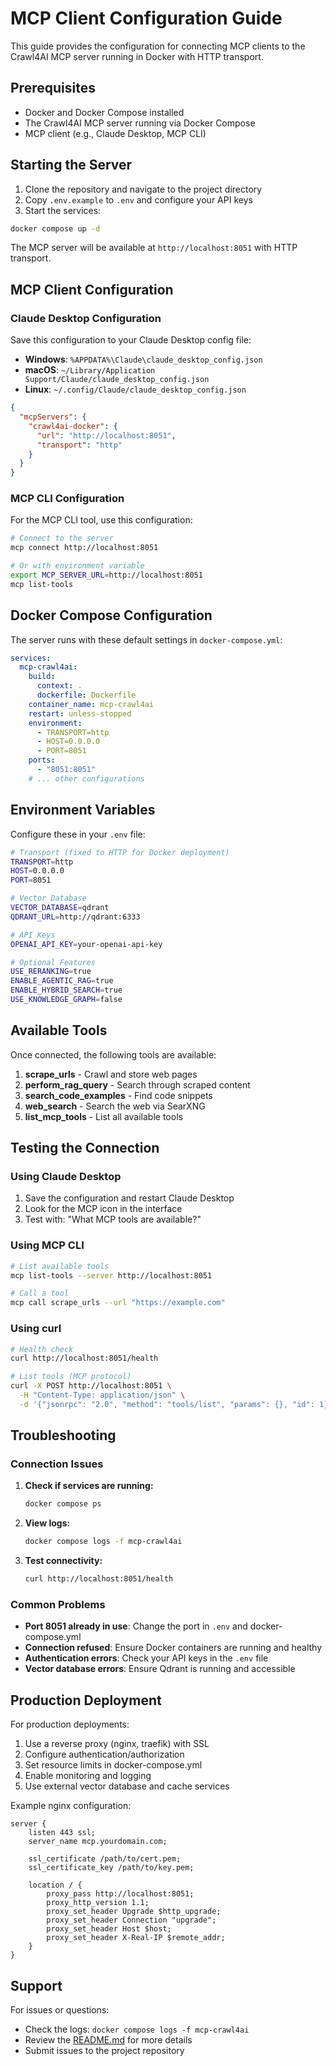 # MCP Client Configuration Guide

This guide provides the configuration for connecting MCP clients to the Crawl4AI MCP server running in Docker with HTTP transport.

## Prerequisites

- Docker and Docker Compose installed
- The Crawl4AI MCP server running via Docker Compose
- MCP client (e.g., Claude Desktop, MCP CLI)

## Starting the Server

1. Clone the repository and navigate to the project directory
2. Copy `.env.example` to `.env` and configure your API keys
3. Start the services:

```bash
docker compose up -d
```

The MCP server will be available at `http://localhost:8051` with HTTP transport.

## MCP Client Configuration

### Claude Desktop Configuration

Save this configuration to your Claude Desktop config file:

- **Windows**: `%APPDATA%\Claude\claude_desktop_config.json`
- **macOS**: `~/Library/Application Support/Claude/claude_desktop_config.json`
- **Linux**: `~/.config/Claude/claude_desktop_config.json`

```json
{
  "mcpServers": {
    "crawl4ai-docker": {
      "url": "http://localhost:8051",
      "transport": "http"
    }
  }
}
```

### MCP CLI Configuration

For the MCP CLI tool, use this configuration:

```bash
# Connect to the server
mcp connect http://localhost:8051

# Or with environment variable
export MCP_SERVER_URL=http://localhost:8051
mcp list-tools
```

## Docker Compose Configuration

The server runs with these default settings in `docker-compose.yml`:

```yaml
services:
  mcp-crawl4ai:
    build:
      context: .
      dockerfile: Dockerfile
    container_name: mcp-crawl4ai
    restart: unless-stopped
    environment:
      - TRANSPORT=http
      - HOST=0.0.0.0
      - PORT=8051
    ports:
      - "8051:8051"
    # ... other configurations
```

## Environment Variables

Configure these in your `.env` file:

```bash
# Transport (fixed to HTTP for Docker deployment)
TRANSPORT=http
HOST=0.0.0.0
PORT=8051

# Vector Database
VECTOR_DATABASE=qdrant
QDRANT_URL=http://qdrant:6333

# API Keys
OPENAI_API_KEY=your-openai-api-key

# Optional Features
USE_RERANKING=true
ENABLE_AGENTIC_RAG=true
ENABLE_HYBRID_SEARCH=true
USE_KNOWLEDGE_GRAPH=false
```

## Available Tools

Once connected, the following tools are available:

1. **scrape_urls** - Crawl and store web pages
2. **perform_rag_query** - Search through scraped content
3. **search_code_examples** - Find code snippets
4. **web_search** - Search the web via SearXNG
5. **list_mcp_tools** - List all available tools

## Testing the Connection

### Using Claude Desktop

1. Save the configuration and restart Claude Desktop
2. Look for the MCP icon in the interface
3. Test with: "What MCP tools are available?"

### Using MCP CLI

```bash
# List available tools
mcp list-tools --server http://localhost:8051

# Call a tool
mcp call scrape_urls --url "https://example.com"
```

### Using curl

```bash
# Health check
curl http://localhost:8051/health

# List tools (MCP protocol)
curl -X POST http://localhost:8051 \
  -H "Content-Type: application/json" \
  -d '{"jsonrpc": "2.0", "method": "tools/list", "params": {}, "id": 1}'
```

## Troubleshooting

### Connection Issues

1. **Check if services are running:**

   ```bash
   docker compose ps
   ```

2. **View logs:**

   ```bash
   docker compose logs -f mcp-crawl4ai
   ```

3. **Test connectivity:**

   ```bash
   curl http://localhost:8051/health
   ```

### Common Problems

- **Port 8051 already in use**: Change the port in `.env` and docker-compose.yml
- **Connection refused**: Ensure Docker containers are running and healthy
- **Authentication errors**: Check your API keys in the `.env` file
- **Vector database errors**: Ensure Qdrant is running and accessible

## Production Deployment

For production deployments:

1. Use a reverse proxy (nginx, traefik) with SSL
2. Configure authentication/authorization
3. Set resource limits in docker-compose.yml
4. Enable monitoring and logging
5. Use external vector database and cache services

Example nginx configuration:

```nginx
server {
    listen 443 ssl;
    server_name mcp.yourdomain.com;
    
    ssl_certificate /path/to/cert.pem;
    ssl_certificate_key /path/to/key.pem;
    
    location / {
        proxy_pass http://localhost:8051;
        proxy_http_version 1.1;
        proxy_set_header Upgrade $http_upgrade;
        proxy_set_header Connection "upgrade";
        proxy_set_header Host $host;
        proxy_set_header X-Real-IP $remote_addr;
    }
}
```

## Support

For issues or questions:

- Check the logs: `docker compose logs -f mcp-crawl4ai`
- Review the [README.md](README.md) for more details
- Submit issues to the project repository
